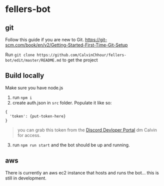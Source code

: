 # fellers-bot

## git
Follow this guide if you are new to Git. https://git-scm.com/book/en/v2/Getting-Started-First-Time-Git-Setup

Run `git clone https://github.com/CalvinChhour/fellers-bot/edit/master/README.md` to get the project

## Build locally
Make sure you have node.js 

1) run `npm i`
2) create auth.json in `src` folder. Populate it like so:
```
{
  'token': {put-token-here}
}
```
> you can grab this token from the [Discord Devloper Portal](https://discordapp.com/developers/applications/) dm Calvin for access.

3) run `npm run start` and the bot should be up and running.

## aws
There is currently an aws ec2 instance that hosts and runs the bot... this is still in development. 
